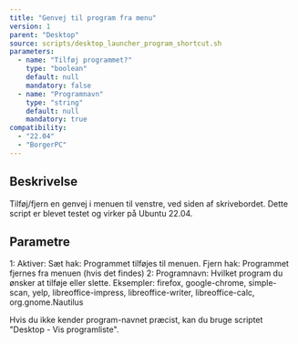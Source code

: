 ```yaml
---
title: "Genvej til program fra menu"
version: 1
parent: "Desktop"
source: scripts/desktop_launcher_program_shortcut.sh
parameters:
  - name: "Tilføj programmet?"
    type: "boolean"
    default: null
    mandatory: false
  - name: "Programnavn"
    type: "string"
    default: null
    mandatory: true
compatibility:  
  - "22.04"
  - "BorgerPC"
---
```


## Beskrivelse
Tilføj/fjern en genvej i menuen til venstre, ved siden af skrivebordet.
Dette script er blevet testet og virker på Ubuntu 22.04.

## Parametre
1: Aktiver: 
  Sæt hak: Programmet tilføjes til menuen.
  Fjern hak: Programmet fjernes fra menuen (hvis det findes)
2: Programnavn: Hvilket program du ønsker at tilføje eller slette.
    Eksempler: firefox, google-chrome, simple-scan, yelp, libreoffice-impress, libreoffice-writer, libreoffice-calc, org.gnome.Nautilus

Hvis du ikke kender program-navnet præcist, kan du bruge scriptet "Desktop - Vis programliste".

